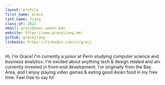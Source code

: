 ```yaml
---
layout: profile
first_name: Grace
last_name: Jiang
class_of: 2022
email: gracj@seas.upenn.edu
website: https://www.gracejiang.me/
github: gracejiang
linkedin: https://linkedin.com/in/gracj
---
```


Hi, I'm Grace! I'm currently a junior at Penn studying computer science and business analytics. I'm excited about anything tech & design related and am currently invested in front-end development. I'm originally from the Bay Area, and I enjoy playing video games & eating good Asian food in my free time. Feel free to say hi!
